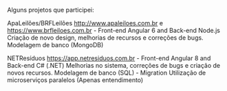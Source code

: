 Alguns projetos que participei:

ApaLeilões/BRFLeilões 
http://www.apaleiloes.com.br e https://www.brfleiloes.com.br - Front-end Angular 6 and Back-end Node.js
Criação de novo design, melhorias de recursos e correções de bugs.
Modelagem de banco (MongoDB)

NETResíduos
https://app.netresiduos.com.br - Front-end Angular 8 and Back-end C# (.NET)
Melhorias no sistema, correções de bugs e criação de novos recursos. 
Modelagem de banco (SQL) - Migration
Utilização de microserviços paralelos (Apenas entendimento)
